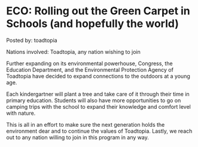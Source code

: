 # ECO: Rolling out the Green Carpet in Schools (and hopefully the world)

Posted by: toadtopia

Nations involved: Toadtopia, any nation wishing to join

Further expanding on its environmental powerhouse, Congress, the Education Department, and the Environmental Protection Agency of Toadtopia have decided to expand connections to the outdoors at a young age. 

Each kindergartner will plant a tree and take care of it through their time in primary education. Students will also have more opportunities to go on camping trips with the school to expand their knowledge and comfort level with nature. 

This is all in an effort to make sure the next generation holds the environment dear and to continue the values of Toadtopia. Lastly, we reach out to any nation willing to join in this program in any way. 